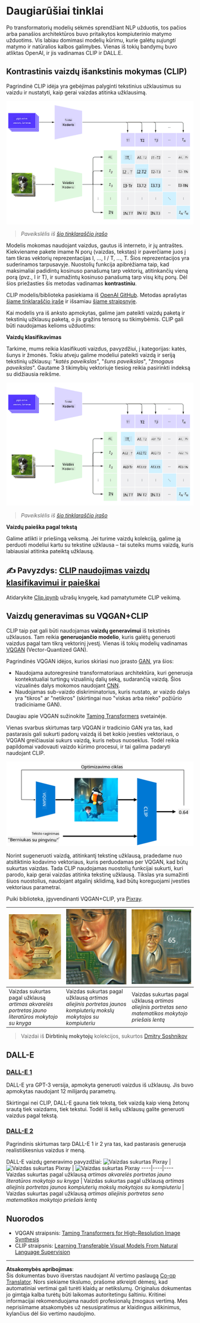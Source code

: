 <!--
CO_OP_TRANSLATOR_METADATA:
{
  "original_hash": "9c592c26aca16ca085d268c732284187",
  "translation_date": "2025-08-31T17:35:04+00:00",
  "source_file": "lessons/X-Extras/X1-MultiModal/README.md",
  "language_code": "lt"
}
-->
# Daugiarūšiai tinklai

Po transformatorių modelių sėkmės sprendžiant NLP užduotis, tos pačios arba panašios architektūros buvo pritaikytos kompiuterinio matymo užduotims. Vis labiau domimasi modelių kūrimu, kurie galėtų *sujungti* matymo ir natūralios kalbos galimybes. Vienas iš tokių bandymų buvo atliktas OpenAI, ir jis vadinamas CLIP ir DALL.E.

## Kontrastinis vaizdų išankstinis mokymas (CLIP)

Pagrindinė CLIP idėja yra gebėjimas palyginti tekstinius užklausimus su vaizdu ir nustatyti, kaip gerai vaizdas atitinka užklausimą.

![CLIP Architektūra](../../../../../translated_images/clip-arch.b3dbf20b4e8ed8be1c38e2bc6100fd3cc257c33cda4692b301be91f791b13ea7.lt.png)

> *Paveikslėlis iš [šio tinklaraščio įrašo](https://openai.com/blog/clip/)*

Modelis mokomas naudojant vaizdus, gautus iš interneto, ir jų antraštes. Kiekviename pakete imame N porų (vaizdas, tekstas) ir paverčiame juos į tam tikras vektorių reprezentacijas I, ..., I / T, ..., T. Šios reprezentacijos yra suderinamos tarpusavyje. Nuostolių funkcija apibrėžiama taip, kad maksimaliai padidintų kosinuso panašumą tarp vektorių, atitinkančių vieną porą (pvz., I ir T), ir sumažintų kosinuso panašumą tarp visų kitų porų. Dėl šios priežasties šis metodas vadinamas **kontrastiniu**.

CLIP modelis/biblioteka pasiekiama iš [OpenAI GitHub](https://github.com/openai/CLIP). Metodas aprašytas [šiame tinklaraščio įraše](https://openai.com/blog/clip/) ir išsamiau [šiame straipsnyje](https://arxiv.org/pdf/2103.00020.pdf).

Kai modelis yra iš anksto apmokytas, galime jam pateikti vaizdų paketą ir tekstinių užklausų paketą, o jis grąžins tensorą su tikimybėmis. CLIP gali būti naudojamas kelioms užduotims:

**Vaizdų klasifikavimas**

Tarkime, mums reikia klasifikuoti vaizdus, pavyzdžiui, į kategorijas: katės, šunys ir žmonės. Tokiu atveju galime modeliui pateikti vaizdą ir seriją tekstinių užklausų: "*katės paveikslas*", "*šuns paveikslas*", "*žmogaus paveikslas*". Gautame 3 tikimybių vektoriuje tiesiog reikia pasirinkti indeksą su didžiausia reikšme.

![CLIP vaizdų klasifikavimui](../../../../../translated_images/clip-class.3af42ef0b2b19369a633df5f20ddf4f5a01d6c8ffa181e9d3a0572c19f919f72.lt.png)

> *Paveikslėlis iš [šio tinklaraščio įrašo](https://openai.com/blog/clip/)*

**Vaizdų paieška pagal tekstą**

Galime atlikti ir priešingą veiksmą. Jei turime vaizdų kolekciją, galime ją perduoti modeliui kartu su tekstine užklausa – tai suteiks mums vaizdą, kuris labiausiai atitinka pateiktą užklausą.

## ✍️ Pavyzdys: [CLIP naudojimas vaizdų klasifikavimui ir paieškai](Clip.ipynb)

Atidarykite [Clip.ipynb](Clip.ipynb) užrašų knygelę, kad pamatytumėte CLIP veikimą.

## Vaizdų generavimas su VQGAN+CLIP

CLIP taip pat gali būti naudojamas **vaizdų generavimui** iš tekstinės užklausos. Tam reikia **generuojančio modelio**, kuris galėtų generuoti vaizdus pagal tam tikrą vektorinį įvestį. Vienas iš tokių modelių vadinamas [VQGAN](https://compvis.github.io/taming-transformers/) (Vector-Quantized GAN).

Pagrindinės VQGAN idėjos, kurios skiriasi nuo įprasto [GAN](../../4-ComputerVision/10-GANs/README.md), yra šios:
* Naudojama autoregresinė transformatoriaus architektūra, kuri generuoja kontekstualiai turtingų vizualinių dalių seką, sudarančią vaizdą. Šios vizualinės dalys mokomos naudojant [CNN](../../4-ComputerVision/07-ConvNets/README.md).
* Naudojamas sub-vaizdo diskriminatorius, kuris nustato, ar vaizdo dalys yra "tikros" ar "netikros" (skirtingai nuo "viskas arba nieko" požiūrio tradiciniame GAN).

Daugiau apie VQGAN sužinokite [Taming Transformers](https://compvis.github.io/taming-transformers/) svetainėje.

Vienas svarbus skirtumas tarp VQGAN ir tradicinio GAN yra tas, kad pastarasis gali sukurti padorų vaizdą iš bet kokio įvesties vektoriaus, o VQGAN greičiausiai sukurs vaizdą, kuris nebus nuoseklus. Todėl reikia papildomai vadovauti vaizdo kūrimo procesui, ir tai galima padaryti naudojant CLIP.

![VQGAN+CLIP Architektūra](../../../../../translated_images/vqgan.5027fe05051dfa3101950cfa930303f66e6478b9bd273e83766731796e462d9b.lt.png)

Norint sugeneruoti vaizdą, atitinkantį tekstinę užklausą, pradedame nuo atsitiktinio kodavimo vektoriaus, kuris perduodamas per VQGAN, kad būtų sukurtas vaizdas. Tada CLIP naudojamas nuostolių funkcijai sukurti, kuri parodo, kaip gerai vaizdas atitinka tekstinę užklausą. Tikslas yra sumažinti šiuos nuostolius, naudojant atgalinį sklidimą, kad būtų koreguojami įvesties vektoriaus parametrai.

Puiki biblioteka, įgyvendinanti VQGAN+CLIP, yra [Pixray](http://github.com/pixray/pixray).

![Vaizdas sukurtas Pixray](../../../../../translated_images/a_closeup_watercolor_portrait_of_young_male_teacher_of_literature_with_a_book.2384968e9db8a0d09dc96de938b9f95bde8a7e1c721f48f286a7795bf16d56c7.lt.png) |  ![Vaizdas sukurtas Pixray](../../../../../translated_images/a_closeup_oil_portrait_of_young_female_teacher_of_computer_science_with_a_computer.e0b6495f210a439077e1c32cc8afdf714e634fe24dc78dc5aa45fd2f560b0ed5.lt.png) | ![Vaizdas sukurtas Pixray](../../../../../translated_images/a_closeup_oil_portrait_of_old_male_teacher_of_math.5362e67aa7fc2683b9d36a613b364deb7454760cd39205623fc1e3938fa133c0.lt.png)
----|----|----
Vaizdas sukurtas pagal užklausą *artimas akvarelės portretas jauno literatūros mokytojo su knyga* | Vaizdas sukurtas pagal užklausą *artimas aliejinis portretas jaunos kompiuterių mokslų mokytojos su kompiuteriu* | Vaizdas sukurtas pagal užklausą *artimas aliejinis portretas seno matematikos mokytojo priešais lentą*

> Vaizdai iš **Dirbtinių mokytojų** kolekcijos, sukurtos [Dmitry Soshnikov](http://soshnikov.com)

## DALL-E
### [DALL-E 1](https://openai.com/research/dall-e)
DALL-E yra GPT-3 versija, apmokyta generuoti vaizdus iš užklausų. Jis buvo apmokytas naudojant 12 milijardų parametrų.

Skirtingai nei CLIP, DALL-E gauna tiek tekstą, tiek vaizdą kaip vieną žetonų srautą tiek vaizdams, tiek tekstui. Todėl iš kelių užklausų galite generuoti vaizdus pagal tekstą.

### [DALL-E 2](https://openai.com/dall-e-2)
Pagrindinis skirtumas tarp DALL-E 1 ir 2 yra tas, kad pastarasis generuoja realistiškesnius vaizdus ir meną.

DALL-E vaizdų generavimo pavyzdžiai:
![Vaizdas sukurtas Pixray](../../../../../translated_images/DALL·E%202023-06-20%2015.56.56%20-%20a%20closeup%20watercolor%20portrait%20of%20young%20male%20teacher%20of%20literature%20with%20a%20book.6c235e8271d9ed10ce985d86aeb241a58518958647973af136912116b9518fce.lt.png) |  ![Vaizdas sukurtas Pixray](../../../../../translated_images/DALL·E%202023-06-20%2015.57.43%20-%20a%20closeup%20oil%20portrait%20of%20young%20female%20teacher%20of%20computer%20science%20with%20a%20computer.f21dc4166340b6c8b4d1cb57efd1e22127407f9b28c9ac7afe11344065369e64.lt.png) | ![Vaizdas sukurtas Pixray](../../../../../translated_images/DALL·E%202023-06-20%2015.58.42%20-%20%20a%20closeup%20oil%20portrait%20of%20old%20male%20teacher%20of%20mathematics%20in%20front%20of%20blackboard.d331c2dfbdc3f7c46aa65c0809066f5e7ed4b49609cd259852e760df21051e4a.lt.png)
----|----|----
Vaizdas sukurtas pagal užklausą *artimas akvarelės portretas jauno literatūros mokytojo su knyga* | Vaizdas sukurtas pagal užklausą *artimas aliejinis portretas jaunos kompiuterių mokslų mokytojos su kompiuteriu* | Vaizdas sukurtas pagal užklausą *artimas aliejinis portretas seno matematikos mokytojo priešais lentą*

## Nuorodos

* VQGAN straipsnis: [Taming Transformers for High-Resolution Image Synthesis](https://compvis.github.io/taming-transformers/paper/paper.pdf)
* CLIP straipsnis: [Learning Transferable Visual Models From Natural Language Supervision](https://arxiv.org/pdf/2103.00020.pdf)

---

**Atsakomybės apribojimas**:  
Šis dokumentas buvo išverstas naudojant AI vertimo paslaugą [Co-op Translator](https://github.com/Azure/co-op-translator). Nors siekiame tikslumo, prašome atkreipti dėmesį, kad automatiniai vertimai gali turėti klaidų ar netikslumų. Originalus dokumentas jo gimtąja kalba turėtų būti laikomas autoritetingu šaltiniu. Kritinei informacijai rekomenduojama naudoti profesionalų žmogaus vertimą. Mes neprisiimame atsakomybės už nesusipratimus ar klaidingus aiškinimus, kylančius dėl šio vertimo naudojimo.